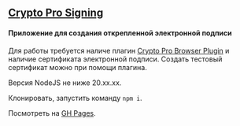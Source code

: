 ## [Crypto Pro Signing](https://boyarkinev.github.io/crypto-pro-signing) 

#### Приложение для создания открепленной электронной подписи

Для работы требуется наличе плагин [Crypto Pro Browser Plugin](https://cryptopro.ru/products/cades/plugin) и наличие сертификата электронной подписи. Создать тестовый сертификат можно при помощи плагина.

Версия NodeJS не ниже 20.xx.xx.

Клонировать, запустить команду `npm i`.

Посмотреть на [GH Pages](https://boyarkinev.github.io/crypto-pro-signing).
